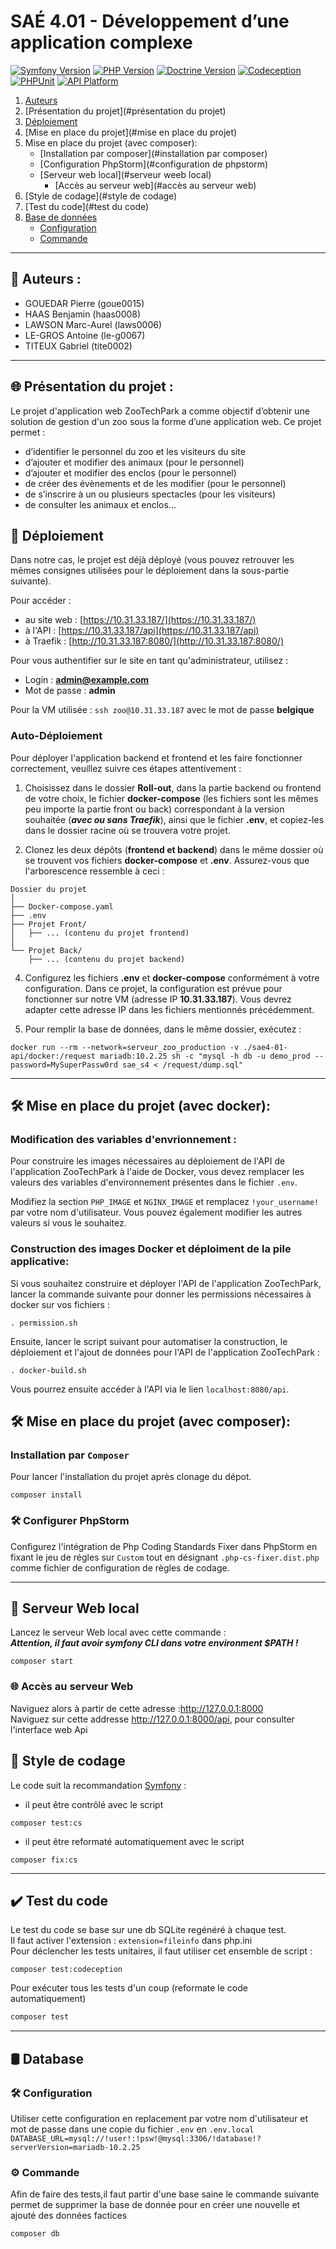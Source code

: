 # SAÉ 4.01 - Développement d’une application complexe

[![Symfony Version](https://img.shields.io/badge/Symfony-6.3-brightgreen)](https://symfony.com/)
[![PHP Version](https://img.shields.io/badge/PHP-8.1%2B-blue)](https://www.php.net/)
[![Doctrine Version](https://img.shields.io/badge/Doctrine-2.16-blue)](https://www.doctrine-project.org/)
[![Codeception](https://img.shields.io/badge/Codeception-^5.0-orange)](https://codeception.com/)
[![PHPUnit](https://img.shields.io/badge/PHPUnit-^9.5-red)](https://phpunit.de/)
[![API Platform](https://img.shields.io/badge/APIplateform-3.2-purple)](https://api-platform.com/)

1. [Auteurs](#auteurs)
2. [Présentation du projet](#présentation du projet)
3. [Déploiement](#Déploiement)
4. [Mise en place du projet](#mise en place du projet)
5. Mise en place du projet (avec composer):
    - [Installation par composer](#installation par composer)
    - [Configuration PhpStorm](#configuration de phpstorm)
    - [Serveur web local](#serveur weeb local)
        - [Accès au serveur web](#accès au serveur web)
6. [Style de codage](#style de codage)
7. [Test du code](#test du code)
8. [Base de données](#database)
    - [Configuration](#configuration)
    - [Commande](#commande)

---

## 👥 Auteurs :

* GOUEDAR Pierre (goue0015)
* HAAS Benjamin (haas0008)
* LAWSON Marc-Aurel (laws0006)
* LE-GROS Antoine (le-g0067)
* TITEUX Gabriel (tite0002)

---

## 🌐 Présentation du projet :

Le projet d'application web ZooTechPark a comme objectif d’obtenir une solution
de gestion d'un zoo sous la forme d’une application web. Ce projet permet :

* d’identifier le personnel du zoo et les visiteurs du site
* d’ajouter et modifier des animaux (pour le personnel)
* d’ajouter et modifier des enclos (pour le personnel)
* de créer des évènements et de les modifier (pour le personnel)
* de s’inscrire à un ou plusieurs spectacles (pour les visiteurs)
* de consulter les animaux et enclos...

## 🚀 Déploiement

Dans notre cas, le projet est déjà déployé (vous pouvez retrouver les mêmes consignes utilisées pour le déploiement dans
la sous-partie suivante).

Pour accéder :

- au site web : [https://10.31.33.187/](https://10.31.33.187/)
- à l'API : [https://10.31.33.187/api](https://10.31.33.187/api)
- à Traefik : [http://10.31.33.187:8080/](http://10.31.33.187:8080/)

Pour vous authentifier sur le site en tant qu'administrateur, utilisez :

- Login : **admin@example.com**
- Mot de passe : **admin**

Pour la VM utilisée : `ssh zoo@10.31.33.187` avec le mot de passe **belgique**

### Auto-Déploiement

Pour déployer l'application backend et frontend et les faire fonctionner correctement, veuillez suivre ces étapes
attentivement :

1. Choisissez dans le dossier **Roll-out**, dans la partie backend ou frontend de votre choix, le fichier
   **docker-compose** (les fichiers sont les mêmes peu importe la partie front ou back)
   correspondant à la version souhaitée (***avec ou sans Traefik***), ainsi que le fichier **.env**, et copiez-les dans
   le dossier racine où se trouvera votre projet.

2. Clonez les deux dépôts (**frontend et backend**) dans le même dossier où se
   trouvent vos fichiers **docker-compose** et **.env**.
   Assurez-vous que l'arborescence ressemble à ceci :

```text
Dossier du projet
│
├── Docker-compose.yaml
├── .env
├── Projet Front/
│   ├── ... (contenu du projet frontend)
│
└── Projet Back/
    ├── ... (contenu du projet backend)
```

4. Configurez les fichiers **.env** et **docker-compose** conformément à votre configuration. Dans ce projet, la
   configuration
   est prévue pour fonctionner sur notre VM (adresse IP **10.31.33.187**). Vous devrez adapter cette adresse IP dans les
   fichiers mentionnés précédemment.

5. Pour remplir la base de données, dans le même dossier, exécutez :

```shell
docker run --rm --network=serveur_zoo_production -v ./sae4-01-api/docker:/request mariadb:10.2.25 sh -c "mysql -h db -u demo_prod --password=MySuperPassw0rd sae_s4 < /request/dump.sql"
```

---

## 🛠️ Mise en place du projet (avec docker):

### Modification des variables d'envrionnement :

Pour construire les images nécessaires au déploiement de l'API de l'application ZooTechPark à l'aide de Docker, vous
devez remplacer les valeurs des variables d'environnement présentes dans le fichier `.env`.

Modifiez la section `PHP_IMAGE` et `NGINX_IMAGE` et remplacez `!your_username!` par votre nom d'utilisateur. Vous pouvez
également modifier les autres valeurs si vous le souhaitez.

### Construction des images Docker et déploiment de la pile applicative:

Si vous souhaitez construire et déployer l'API de l'application ZooTechPark, lancer la commande suivante pour donner les
permissions nécessaires à docker sur vos fichiers :

```shell
. permission.sh
```

Ensuite, lancer le script suivant pour automatiser la construction, le déploiement et l'ajout de données pour l'API de
l'application ZooTechPark :

```shell
. docker-build.sh
```

Vous pourrez ensuite accéder à l'API via le lien `localhost:8080/api`.

## 🛠️ Mise en place du projet (avec composer):

### Installation par `Composer`

Pour lancer l'installation du projet après clonage du dépot.

````shell
composer install 
````

### 🛠️ Configurer PhpStorm

Configurez l'intégration de Php Coding Standards Fixer dans PhpStorm
en fixant le jeu de régles sur `Custom` tout en désignant `.php-cs-fixer.dist.php`
comme fichier de configuration de règles de codage.

---

## 🚀 Serveur Web local

Lancez le serveur Web local avec cette commande :<br>
***Attention, il faut avoir symfony CLI dans votre environment $PATH !***

````shell
composer start
````

### 🌐 Accès au serveur Web

Naviguez alors à partir de cette adresse :<http://127.0.0.1:8000>   
Naviguez sur cette addresse <http://127.0.0.1:8000/api>, pour consulter l'interface web Api

## 📏 Style de codage

Le code suit la recommandation [Symfony](https://symfony.com/doc/current/contributing/code/standards.html) :

- il peut être contrôlé avec le script

```shell
composer test:cs
```

- il peut être reformaté automatiquement avec le script

```shell
composer fix:cs
```

---

## ✔️ Test du code

Le test du code se base sur une db SQLite regénéré à chaque test.<br>
Il faut activer l'extension : `extension=fileinfo` dans php.ini<br>
Pour déclencher les tests unitaires, il faut utiliser cet ensemble de script :

```shell
composer test:codeception
```

Pour exécuter tous les tests d'un coup (reformate le code automatiquement)

```bash
composer test
```

---

## 🛢️ Database

### 🛠️ Configuration

Utiliser cette configuration en replacement par votre nom d'utilisateur et mot de passe dans une copie du fichier `.env`
en `.env.local`
`DATABASE_URL=mysql://!user!:!psw!@mysql:3306/!database!?serverVersion=mariadb-10.2.25`

### ⚙️ Commande

Afin de faire des tests,il faut partir d'une base saine le commande suivante permet de supprimer la base de donnée pour
en créer une nouvelle et ajouté des données factices

```bash
composer db
```


    